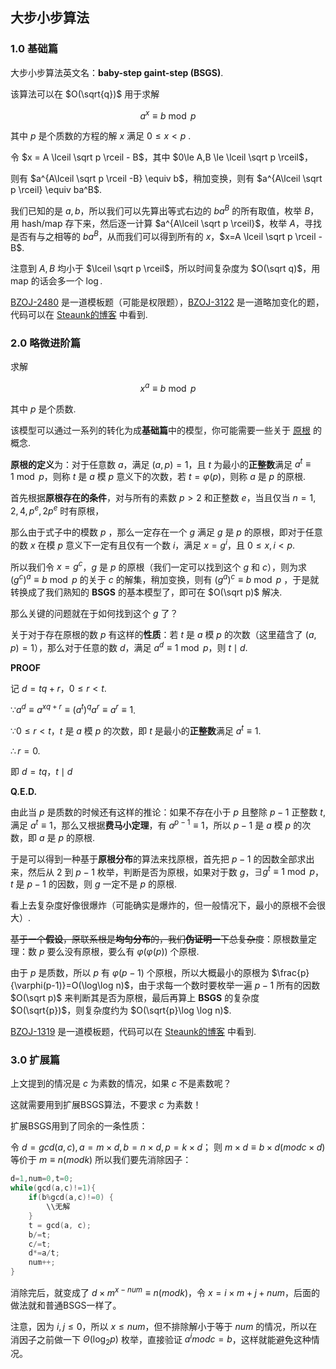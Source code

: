 ## 大步小步算法

### 1.0 基础篇

大步小步算法英文名：**baby-step gaint-step (BSGS)**.

该算法可以在 $O(\sqrt{q})$ 用于求解

$$
a^x \equiv b \bmod p
$$

其中 $p$ 是个质数的方程的解 $x$ 满足 $0 \le x < p$ .



令 $x = A \lceil \sqrt p \rceil - B$，其中 $0\le A,B \le \lceil \sqrt p \rceil$，

则有 $a^{A\lceil \sqrt p \rceil -B} \equiv b$，稍加变换，则有 $a^{A\lceil \sqrt p \rceil} \equiv ba^B$.



我们已知的是 $a,b$，所以我们可以先算出等式右边的 $ba^B$ 的所有取值，枚举 $B$，用 hash/map 存下来，然后逐一计算 $a^{A\lceil \sqrt p \rceil}$，枚举 $A$，寻找是否有与之相等的 $ba^B$，从而我们可以得到所有的 $x$，$x=A \lceil \sqrt p \rceil - B$.



注意到 $A,B$ 均小于 $\lceil \sqrt p \rceil$，所以时间复杂度为 $O(\sqrt q)$，用 map 的话会多一个 $\log$.



[BZOJ-2480](http://www.lydsy.com/JudgeOnline/problem.php?id=2480) 是一道模板题（可能是权限题），[BZOJ-3122](http://www.lydsy.com/JudgeOnline/problem.php?id=3122) 是一道略加变化的题，代码可以在 [Steaunk的博客](https://blog.csdn.net/Steaunk/article/details/78988376) 中看到.



### 2.0 略微进阶篇

求解

$$ x^a \equiv b \bmod p $$

其中 $p$ 是个质数.

该模型可以通过一系列的转化为成**基础篇**中的模型，你可能需要一些关于 [原根](/math/primitive-root/) 的概念.

**原根的定义**为：对于任意数 $a$，满足 $(a,p)=1$，且 $t$ 为最小的**正整数**满足 $a^t \equiv 1 \bmod p$，则称 $t$ 是 $a$ 模 $p$ 意义下的次数，若 $t=\varphi(p)$，则称 $a$ 是 $p$ 的原根.

首先根据**原根存在的条件**，对与所有的素数 $p>2$ 和正整数 $e$，当且仅当 $n=1,2,4,p^e,2p^e$ 时有原根，

那么由于式子中的模数 $p$ ，那么一定存在一个 $g$ 满足 $g$ 是 $p$ 的原根，即对于任意的数 $x$ 在模 $p$ 意义下一定有且仅有一个数 $i$，满足 $x = g^i$，且 $0 \le x,i < p$.

所以我们令 $x=g^c$，$g$ 是 $p$ 的原根（我们一定可以找到这个 $g$ 和 $c$），则为求 $(g^c)^a \equiv b \bmod p$ 的关于 $c$ 的解集，稍加变换，则有 $(g^a)^c \equiv b \bmod p$ ，于是就转换成了我们熟知的 **BSGS** 的基本模型了，即可在 $O(\sqrt p)$ 解决.

那么关键的问题就在于如何找到这个 $g$ 了？

关于对于存在原根的数 $p$ 有这样的**性质**：若 $t$ 是 $a$ 模 $p$ 的次数（这里蕴含了 $(a,p)=1$），那么对于任意的数 $d$，满足 $a^d \equiv 1 \bmod p$，则 $t \mid d$.

**PROOF**

记 $d = tq+r$，$0 \le r < t$.

$\because a^d \equiv a^{xq+r} \equiv (a^t)^qa^r \equiv a^r \equiv 1$.

$\because 0 \le r < t$，$t$ 是 $a$ 模 $p$ 的次数，即 $t$ 是最小的**正整数**满足 $a^t \equiv 1$.

$\therefore r = 0$.

即 $d = tq$，$t \mid d$

**Q.E.D.**



由此当 $p$ 是质数的时候还有这样的推论：如果不存在小于 $p$ 且整除 $p-1$ 正整数 $t$, 满足 $a^t \equiv 1$，那么又根据**费马小定理**，有 $a^{p-1} \equiv 1$，所以 $p-1$ 是 $a$ 模 $p$ 的次数，即 $a$ 是 $p$ 的原根.



于是可以得到一种基于**原根分布**的算法来找原根，首先把 $p-1$ 的因数全部求出来，然后从 $2$ 到 $p-1$ 枚举，判断是否为原根，如果对于数 $g$，$\exists g^t \equiv 1 \bmod p$，$t$ 是 $p-1$ 的因数，则 $g$ 一定不是 $p$ 的原根.



看上去复杂度好像很爆炸（可能确实是爆炸的，但一般情况下，最小的原根不会很大）.

~~基于一个**假设**，原联系根是**均匀分布**的，我们**伪证明**一下总复杂度~~：原根数量定理：数 $p$ 要么没有原根，要么有 $\varphi(\varphi(p))$ 个原根.

由于 $p$ 是质数，所以 $p$ 有 $\varphi(p-1)$ 个原根，所以大概最小的原根为 $\frac{p}{\varphi(p-1)}=O(\log\log n)$，由于求每一个数时要枚举一遍 $p-1$ 所有的因数 $O(\sqrt p)$ 来判断其是否为原根，最后再算上 **BSGS** 的复杂度 $O(\sqrt{p})$，则复杂度约为 $O(\sqrt{p}\log \log n)$.



[BZOJ-1319](http://www.lydsy.com/JudgeOnline/problem.php?id=1319) 是一道模板题，代码可以在 [Steaunk的博客](https://blog.csdn.net/Steaunk/article/details/78988376) 中看到.

### 3.0 扩展篇

上文提到的情况是 $c$ 为素数的情况，如果 $c$ 不是素数呢？

这就需要用到扩展BSGS算法，不要求 $c$ 为素数！

扩展BSGS用到了同余的一条性质：

令 $d=gcd(a,c) ,a=m \times d,b=n \times d,p=k \times d$；
则 $m \times d \equiv b \times d (mod c \times d)$ 等价于 $m \equiv n(mod k)$
所以我们要先消除因子：

```cpp
d=1,num=0,t=0;
while(gcd(a,c)!=1){
    if(b%gcd(a,c)!=0) {
        \\无解
    }
    t = gcd(a, c);
    b/=t;
    c/=t;
    d*=a/t;
    num++;
}
```

消除完后，就变成了 $d \times m^{x-num} \equiv n (mod k)$，令 $x=i \times m+j+num$，后面的做法就和普通BSGS一样了。

注意，因为 $i,j \le 0$，所以 $x \le num$，但不排除解小于等于 $num$ 的情况，所以在消因子之前做一下 $\Theta(\log_2 p)$ 枚举，直接验证 $a^i mod c = b$，这样就能避免这种情况。
